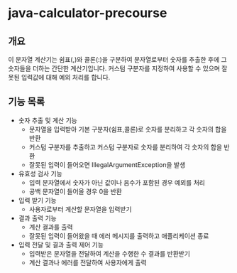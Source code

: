 # java-calculator-precourse

## 개요

이 문자열 계산기는 쉼표(,)와 콜론(:)을 구분하여 문자열로부터 숫자를 추출한 후에 그 숫자들을 더하는 간단한 계산기입니다.
커스텀 구분자를 지정하여 사용할 수 있으며 잘못된 입력값에 대해 예외 처리를 합니다.

## 기능 목록

- 숫자 추출 및 계산 기능
    - 문자열을 입력받아 기본 구분자(쉼표,콜론)로 숫자를 분리하고 각 숫자의 합을 반환
    - 커스텀 구분자를 추출하고 커스텀 구분자로 숫자를 분리하여 각 숫자의 합을 반환
    - 잘못된 입력이 들어오면 IllegalArgumentException을 발생
- 유효성 검사 기능
    - 입력 문자열에서 숫자가 아닌 값이나 음수가 포함된 경우 예외를 처리
    - 공백 문자열이 들어올 경우 0을 반환
- 입력 받기 기능
    - 사용자로부터 계산할 문자열을 입력받기
- 결과 출력 기능
    - 계산 결과를 출력
    - 잘못된 입력이 들어왔을 때 에러 메시지를 출력하고 애플리케이션 종료
- 입력 전달 및 결과 출력 제어 기능
    - 입력받은 문자열을 전달하여 계산을 수행한 수 결과를 반환받기
    - 계산 결과나 에러를 전달하여 사용자에게 출력